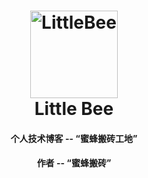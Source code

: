<h1 align="center">
    <img alt="LittleBee" title="Lumen" src="https://github.com/yuxiang660/little-bee-blog/blob/master/.github/logo.jpg" width="140"> </br>
    Little Bee
</h1>

<h4 align="center">
  个人技术博客 -- “蜜蜂搬砖工地”
</h4>
<h4 align="center">
  作者 -- “蜜蜂搬砖”
</h4>
